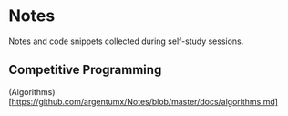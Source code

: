 # Notes
Notes and code snippets collected during self-study sessions.

## Competitive Programming
(Algorithms)[https://github.com/argentumx/Notes/blob/master/docs/algorithms.md]
